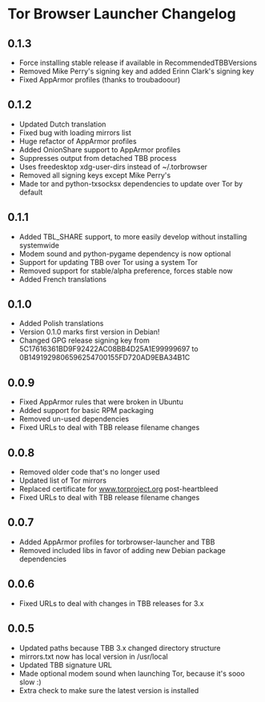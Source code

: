 # Tor Browser Launcher Changelog

## 0.1.3

* Force installing stable release if available in RecommendedTBBVersions
* Removed Mike Perry's signing key and added Erinn Clark's signing key
* Fixed AppArmor profiles (thanks to troubadoour)

## 0.1.2

* Updated Dutch translation
* Fixed bug with loading mirrors list
* Huge refactor of AppArmor profiles
* Added OnionShare support to AppArmor profiles
* Suppresses output from detached TBB process
* Uses freedesktop xdg-user-dirs instead of ~/.torbrowser
* Removed all signing keys except Mike Perry's
* Made tor and python-txsocksx dependencies to update over Tor by default

## 0.1.1

* Added TBL_SHARE support, to more easily develop without installing systemwide
* Modem sound and python-pygame dependency is now optional
* Support for updating TBB over Tor using a system Tor
* Removed support for stable/alpha preference, forces stable now
* Added French translations

## 0.1.0

* Added Polish translations
* Version 0.1.0 marks first version in Debian!
* Changed GPG release signing key
  from 5C17616361BD9F92422AC08BB4D25A1E99999697
  to 0B1491929806596254700155FD720AD9EBA34B1C

## 0.0.9

* Fixed AppArmor rules that were broken in Ubuntu
* Added support for basic RPM packaging
* Removed un-used dependencies
* Fixed URLs to deal with TBB release filename changes

## 0.0.8

* Removed older code that's no longer used
* Updated list of Tor mirrors
* Replaced certificate for www.torproject.org post-heartbleed
* Fixed URLs to deal with TBB release filename changes

## 0.0.7

* Added AppArmor profiles for torbrowser-launcher and TBB
* Removed included libs in favor of adding new Debian package dependencies

## 0.0.6

* Fixed URLs to deal with changes in TBB releases for 3.x

## 0.0.5

* Updated paths because TBB 3.x changed directory structure
* mirrors.txt now has local version in /usr/local
* Updated TBB signature URL
* Made optional modem sound when launching Tor, because it's sooo slow :)
* Extra check to make sure the latest version is installed
